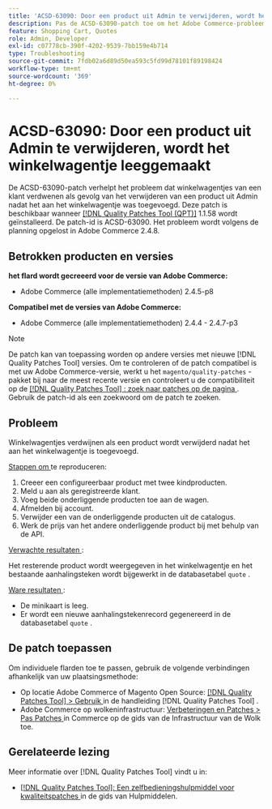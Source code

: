 ```yaml
---
title: 'ACSD-63090: Door een product uit Admin te verwijderen, wordt het winkelwagentje leeggemaakt'
description: Pas de ACSD-63090-patch toe om het Adobe Commerce-probleem op te lossen waarbij winkelwagentjes van een klant verdwenen als gevolg van het verwijderen van een product nadat het aan het winkelwagentje was toegevoegd.
feature: Shopping Cart, Quotes
role: Admin, Developer
exl-id: c07778cb-390f-4202-9539-7bb159e4b714
type: Troubleshooting
source-git-commit: 7fdb02a6d89d50ea593c5fd99d78101f89198424
workflow-type: tm+mt
source-wordcount: '369'
ht-degree: 0%

---
```


# ACSD-63090: Door een product uit Admin te verwijderen, wordt het winkelwagentje leeggemaakt

De ACSD-63090-patch verhelpt het probleem dat winkelwagentjes van een klant verdwenen als gevolg van het verwijderen van een product uit Admin nadat het aan het winkelwagentje was toegevoegd. Deze patch is beschikbaar wanneer [[!DNL Quality Patches Tool (QPT)]](/help/tools/quality-patches-tool/quality-patches-tool-to-self-serve-quality-patches.md) 1.1.58 wordt geïnstalleerd. De patch-id is ACSD-63090. Het probleem wordt volgens de planning opgelost in Adobe Commerce 2.4.8.

## Betrokken producten en versies

**het flard wordt gecreeerd voor de versie van Adobe Commerce:**

* Adobe Commerce (alle implementatiemethoden) 2.4.5-p8

**Compatibel met de versies van Adobe Commerce:**

* Adobe Commerce (alle implementatiemethoden) 2.4.4 - 2.4.7-p3

>[!NOTE]
>
>De patch kan van toepassing worden op andere versies met nieuwe [!DNL Quality Patches Tool] versies. Om te controleren of de patch compatibel is met uw Adobe Commerce-versie, werkt u het `magento/quality-patches` -pakket bij naar de meest recente versie en controleert u de compatibiliteit op de [[!DNL Quality Patches Tool] : zoek naar patches op de pagina ](https://experienceleague.adobe.com/tools/commerce-quality-patches/index.html) . Gebruik de patch-id als een zoekwoord om de patch te zoeken.

## Probleem

Winkelwagentjes verdwijnen als een product wordt verwijderd nadat het aan het winkelwagentje is toegevoegd.

<u> Stappen om </u> te reproduceren:

1. Creeer een configureerbaar product met twee kindproducten.
1. Meld u aan als geregistreerde klant.
1. Voeg beide onderliggende producten toe aan de wagen.
1. Afmelden bij account.
1. Verwijder een van de onderliggende producten uit de catalogus.
1. Werk de prijs van het andere onderliggende product bij met behulp van de API.

<u> Verwachte resultaten </u>:

Het resterende product wordt weergegeven in het winkelwagentje en het bestaande aanhalingsteken wordt bijgewerkt in de databasetabel `quote` .

<u> Ware resultaten </u>:

* De minikaart is leeg.
* Er wordt een nieuwe aanhalingstekenrecord gegenereerd in de databasetabel `quote` .

## De patch toepassen

Om individuele flarden toe te passen, gebruik de volgende verbindingen afhankelijk van uw plaatsingsmethode:

* Op locatie Adobe Commerce of Magento Open Source: [[!DNL Quality Patches Tool] > Gebruik ](/help/tools/quality-patches-tool/usage.md) in de handleiding [!DNL Quality Patches Tool] .
* Adobe Commerce op wolkeninfrastructuur: [ Verbeteringen en Patches > Pas Patches ](https://experienceleague.adobe.com/docs/commerce-cloud-service/user-guide/develop/upgrade/apply-patches.html) in Commerce op de gids van de Infrastructuur van de Wolk toe.

## Gerelateerde lezing

Meer informatie over [!DNL Quality Patches Tool] vindt u in:

* [[!DNL Quality Patches Tool]: Een zelfbedieningshulpmiddel voor kwaliteitspatches ](/help/tools/quality-patches-tool/quality-patches-tool-to-self-serve-quality-patches.md) in de gids van Hulpmiddelen.
